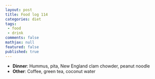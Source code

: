 ```yaml
---
layout: post
title: Food log 114
categories: diet
tags:
 - food
 - drink
comments: false
mathjax: null
featured: false
published: true
---
```


* **Dinner**: Hummus, pita, New England clam chowder, peanut noodle
* **Other**: Coffee, green tea, coconut water
